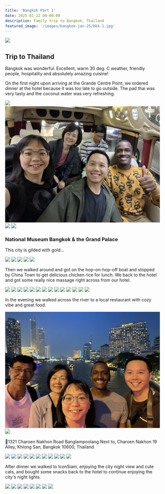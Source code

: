 ```yaml
---
title: 'Bangkok Part 1'
date: 2025-01-22 00:00:00
description: Family trip to Bangkok, Thailand
featured_image: '/images/bangkok-jan-25/bkk-1.jpg'
---
```


![](/images/bangkok-jan-25/bkk-1.jpg)

## Trip to Thailand

Bangkok was wonderful. Excellent, warm 30 deg. C weather, friendly people, hospitality and absolutely amazing cuisine!

On the first night upon arriving at the Grande Centre Point, we ordered dinner at the hotel because it was too late to go outside. The pad thai was very tasty and the coconut water was very refreshing.

<div class="gallery" data-columns="1">
           <img src="/images/bangkok-jan-25/bkk-5.JPG">
           <img src="/images/bangkok-jan-25/bkk-51.JPG">
           <img src="/images/bangkok-jan-25/bkk-3.JPG">
           <img src="/images/bangkok-jan-25/bkk-4.JPG">
</div>

### National Museum Bangkok & the Grand Palace

This city is gilded with gold...

<div class="gallery" data-columns="4">
           <img src="/images/bangkok-jan-25/bkk-6.JPG">
           <img src="/images/bangkok-jan-25/bkk-7.JPG">
           <img src="/images/bangkok-jan-25/bkk-8.JPG">
           <img src="/images/bangkok-jan-25/bkk-9.JPG">
           <img src="/images/bangkok-jan-25/bkk-10.JPG">
</div>


Then we walked around and got on the hop-on-hop-off boat and stopped by China Town to get delicious chicken rice for lunch. We back to the hotel and got some really nice massage right across from our hotel.

<div class="gallery" data-columns="1">
           <img src="/images/bangkok-jan-25/bkk-11.JPG">
           <img src="/images/bangkok-jan-25/bkk-12.JPG">
           <img src="/images/bangkok-jan-25/bkk-121.JPG">
           <img src="/images/bangkok-jan-25/bkk-122.JPG">
           <img src="/images/bangkok-jan-25/bkk-123.JPG">
           <img src="/images/bangkok-jan-25/bkk-124.JPG">
           <img src="/images/bangkok-jan-25/bkk-125.JPG">
           <img src="/images/bangkok-jan-25/bkk-13.JPG">
           <img src="/images/bangkok-jan-25/bkk-14.JPG">
           <img src="/images/bangkok-jan-25/bkk-17.JPG">
           <img src="/images/bangkok-jan-25/bkk-18.JPG">
           <img src="/images/bangkok-jan-25/bkk-15.JPG">
           <img src="/images/bangkok-jan-25/bkk-16.JPG">
           <img src="/images/bangkok-jan-25/bkk-19.JPG">
</div>

In the evening we walked across the river to a local restaurant with cozy vibe and great food.

<div class="gallery" data-columns="2">
           <img src="/images/bangkok-jan-25/bkk-212.JPG">
           <img src="/images/bangkok-jan-25/bkk-21.JPG">
</div>

📍1321 Charoen Nakhon Road Banglampoolang Next to, Charoen Nakhon 19 Alley, Khlong San, Bangkok 10600, Thailand

<div class="gallery" data-columns="1">
           <img src="/images/bangkok-jan-25/bkk-22.JPG">
           <img src="/images/bangkok-jan-25/bkk-23.JPG">
           <img src="/images/bangkok-jan-25/bkk-24.JPG">
           <img src="/images/bangkok-jan-25/bkk-25.JPG">
           <img src="/images/bangkok-jan-25/bkk-26.JPG">
           <img src="/images/bangkok-jan-25/bkk-27.JPG">
           <img src="/images/bangkok-jan-25/bkk-28.JPG">
           <img src="/images/bangkok-jan-25/bkk-29.JPG">
           <img src="/images/bangkok-jan-25/bkk-30.JPG">
           <img src="/images/bangkok-jan-25/bkk-31.JPG">
           <img src="/images/bangkok-jan-25/bkk-32.JPG">
</div>

After dinner we walked to IconSiam, enjoying the city night view and cute cats, and bought some snacks back to the hotel to continue enjoying the city's night lights.

<div class="gallery" data-columns="1">
           <img src="/images/bangkok-jan-25/bkk-33.JPG">
           <img src="/images/bangkok-jan-25/bkk-34.JPG">
           <img src="/images/bangkok-jan-25/bkk-36.JPG">
           <img src="/images/bangkok-jan-25/bkk-37.JPG">
           <img src="/images/bangkok-jan-25/bkk-38.JPG">
           <img src="/images/bangkok-jan-25/bkk-39.JPG">
           <img src="/images/bangkok-jan-25/bkk-40.JPG">
           <img src="/images/bangkok-jan-25/bkk-41.JPG">
</div>